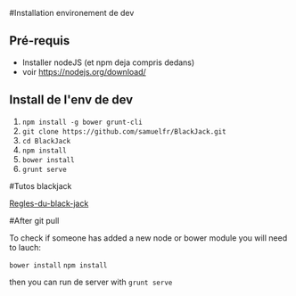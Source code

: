 #Installation environement de dev
## Pré-requis
 * Installer nodeJS (et npm deja compris dedans)
 * voir https://nodejs.org/download/

## Install de l'env de dev
1. `npm install -g bower grunt-cli`
1. `git clone https://github.com/samuelfr/BlackJack.git`
1. `cd BlackJack`
1. `npm install`
1. `bower install`
1. `grunt serve`

#Tutos blackjack

[Regles-du-black-jack](http://www.guide-blackjack.com/Regles-du-black-jack.html)

#After git pull

To check if someone has added a new node or bower module you will need to lauch:

`bower install`
`npm install`

then you can run de server with `grunt serve`
